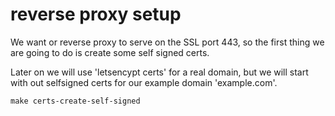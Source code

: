 # reverse proxy setup

We want or reverse proxy to serve on the SSL port 443, so
the first thing we are going to do is create some self signed certs.

Later on we will use 'letsencypt certs' for a real domain, 
but we will start with out selfsigned certs for our example domain 'example.com'.

```
make certs-create-self-signed
```



 


